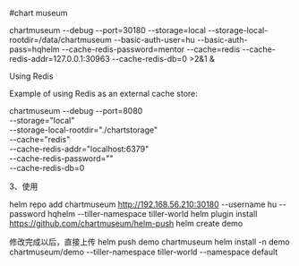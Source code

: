 #chart museum

chartmuseum --debug --port=30180 --storage=local --storage-local-rootdir=/data/chartmuseum --basic-auth-user=hu --basic-auth-pass=hqhelm --cache-redis-password=mentor --cache=redis --cache-redis-addr=127.0.0.1:30963 --cache-redis-db=0 >2&1 &


Using Redis

Example of using Redis as an external cache store:

chartmuseum --debug --port=8080 \
  --storage="local" \
  --storage-local-rootdir="./chartstorage" \
  --cache="redis" \
  --cache-redis-addr="localhost:6379" \
  --cache-redis-password="" \
  --cache-redis-db=0


3、使用

helm repo add  chartmuseum  http://192.168.56.210:30180 --username hu --password hqhelm --tiller-namespace tiller-world
helm plugin install https://github.com/chartmuseum/helm-push
helm  create  demo

修改完成以后，直接上传
helm push  demo  chartmuseum
helm  install -n demo  chartmuseum/demo   --tiller-namespace  tiller-world  --namespace default


